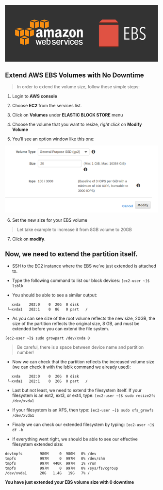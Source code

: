 <img src="icon/ebs.png" align="centre" />

## Extend AWS EBS Volumes with No Downtime
> In order to extend the volume size, follow these simple steps:
1. Login to  **AWS console**

2. Choose **EC2** from the services list.

3. Click on **Volumes** under **ELASTIC BLOCK STORE** menu 

4. Choose the volume that you want to resize, *right click* on **Modify Volume**

5. You’ll see an option window like this one:
<img src="icon/ebs1.png" align="centre" />

6. Set the new size for your EBS volume 
> Let take example to increase it from 8GB volume to 20GB

7. Click on **modify**.

## Now, we need to extend the partition itself.

- SSH to the EC2 instance where the EBS we’ve just extended is attached to.

- Type the following command to list our block devices:
```[ec2-user ~]$ lsblk```

- You should be able to see a similar output:
```NAME    MAJ:MIN RM SIZE RO TYPE MOUNTPOINT
   xvda    202:0    0  20G  0 disk 
 └─xvda1   202:1    0  8G   0 part   /
 ```

- As you can see size of the root volume reflects the new size, 20GB, the size of the partition reflects the original size, 8 GB, and must be extended before you can extend the file system.
```To do so, type the following command:
[ec2-user ~]$ sudo growpart /dev/xvda 0
```
> Be careful, there is a space between device name and partition number!

- Now we can check that the partition reflects the increased volume size (we can check it with the lsblk command we already used):
``` NAME    MAJ:MIN RM SIZE RO TYPE MOUNTPOINT
   xvda    202:0    0  20G  0 disk 
 └─xvda1   202:1    0  20G  0 part   / 
 ```
 
 - Last but not least, we need to extend the filesystem itself. If your filesystem is an ext2, ext3, or ext4, type:
 ```[ec2-user ~]$ sudo resize2fs /dev/xvda1```
 
 - If your filesystem is an XFS, then type:
 `[ec2-user ~]$ sudo xfs_growfs /dev/xvda1`
 
 - Finally we can check our extended filesystem by typing:
 `[ec2-user ~]$ df -h`
 
 - If everything went right, we should be able to see our effective filesystem extended size:
 ```Filesystem      Size  Used Avail Use% Mounted on
devtmpfs        980M     0  980M   0% /dev
tmpfs           997M     0  997M   0% /dev/shm
tmpfs           997M  440K  997M   1% /run
tmpfs           997M     0  997M   0% /sys/fs/cgroup
/dev/xvda1      20G   1,4G   19G   7% /
```
**You have just extended your EBS volume size with 0 downtime**
 
